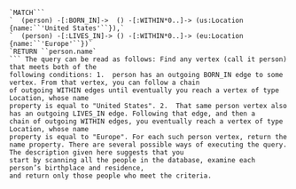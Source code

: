 ```
`MATCH```
`  (person) -[:BORN_IN]->  () -[:WITHIN*0..]-> (us:Location {name:``'United States'``}),`
`  (person) -[:LIVES_IN]-> () -[:WITHIN*0..]-> (eu:Location {name:``'Europe'``})`
`RETURN ``person.name`
``` The query can be read as follows: Find any vertex (call it person) that meets both of the
following conditions: 1.  person has an outgoing BORN_IN edge to some vertex. From that vertex, you can follow a chain
of outgoing WITHIN edges until eventually you reach a vertex of type Location, whose name
property is equal to "United States". 2.  That same person vertex also has an outgoing LIVES_IN edge. Following that edge, and then a
chain of outgoing WITHIN edges, you eventually reach a vertex of type Location, whose name
property is equal to "Europe". For each such person vertex, return the name property. There are several possible ways of executing the query. The description given here suggests that you
start by scanning all the people in the database, examine each person’s birthplace and residence,
and return only those people who meet the criteria.